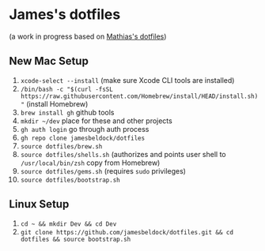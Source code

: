 # James's dotfiles
(a work in progress based on [Mathias's dotfiles](https://github.com/mathiasbynens/dotfiles))

## New Mac Setup
1. `xcode-select --install` (make sure Xcode CLI tools are installed)
1. `/bin/bash -c "$(curl -fsSL https://raw.githubusercontent.com/Homebrew/install/HEAD/install.sh)"` (install Homebrew)
2. `brew install gh` github tools
3. `mkdir ~/dev` place for these and other projects
4. `gh auth login` go through auth process
5. `gh repo clone jamesbeldock/dotfiles`
6. `source dotfiles/brew.sh`
7. `source dotfiles/shells.sh` (authorizes and points user shell to `/usr/local/bin/zsh` copy from Homebrew)
8. `source dotfiles/gems.sh` (requires `sudo` privileges)
9. `source dotfiles/bootstrap.sh`

## Linux Setup
1. `cd ~ && mkdir Dev && cd Dev`
2. `git clone https://github.com/jamesbeldock/dotfiles.git && cd dotfiles && source bootstrap.sh`
